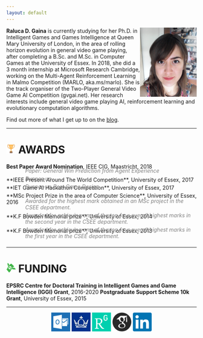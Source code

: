 ```yaml
---
layout: default
---
```


<img src="assets/images/headshot2.png" width="150" style="float:right" /> 

 **Raluca D. Gaina** is currently studying for her Ph.D. in Intelligent Games and Games Intelligence at Queen Mary University of London, in the area of rolling horizon evolution in general video game playing, after completing a B.Sc. and M.Sc. in Computer Games at the University of Essex. In 2018, she did a 3 month internship at Microsoft Research Cambridge, working on the Multi-Agent Reinforcement Learning in Malmo Competition (MARLO, aka.ms/marlo). She is the track organiser of the Two-Player General Video Game AI Competition (gvgai.net). Her research interests include general video game playing AI, reinforcement learning and evolutionary computation algorithms. 
 
 Find out more of what I get up to on the [blog](blog). 

<hr>
 
# <img src="assets/images/trophy.png" width="25" /> [](#awards)AWARDS

**Best Paper Award Nomination**, IEEE CIG, Maastricht, 2018 <br />
<div style="margin-left:50px; margin-top:-20px; margin-bottom:-10px; color:gray; font-style: italic">Paper: General Win Prediction from Agent Experience</div><br />
**IEEE Present Around The World Competition**, University of Essex, 2017 <br />
<div style="margin-left:50px; margin-top:-20px; margin-bottom:-10px; color:gray; font-style: italic">Runner-up</div><br />
**IET Game AI Hackathon Competition**, University of Essex, 2017 <br />
<div style="margin-left:50px; margin-top:-20px; margin-bottom:-10px; color:gray; font-style: italic">Runner-up Best Game Design</div><br />
**MSc Project Prize in the area of Computer Science**, University of Essex, 2016 <br />
<div style="margin-left:50px; margin-top:-20px; margin-bottom:-10px; color:gray; font-style: italic">Awarded for the highest mark obtained in an MSc project in the CSEE department.</div><br />
**K.F Bowden Memorial prize**, University of Essex, 2014 <br />
<div style="margin-left:50px; margin-top:-20px; margin-bottom:-10px; color:gray; font-style: italic">Awarded for achieving one of the top four overall highest marks in the second year in the CSEE department.</div><br />
**K.F Bowden Memorial prize**, University of Essex, 2013 <br />
<div style="margin-left:50px; margin-top:-20px; margin-bottom:-10px; color:gray; font-style: italic">Awarded for achieving one of the top four overall highest marks in the first year in the CSEE department.</div> 
<br/>
<hr>

# <img src="assets/images/money.png" width="25" /> [](#funding)FUNDING
**EPSRC Centre for Doctoral Training in Intelligent Games and Game Intelligence (IGGI) Grant**, 2016-2020
**Postgraduate Support Scheme 10k Grant**, University of Essex, 2015  

<hr>

<center><a href="mailto:r.d.gaina@qmul.ac.uk"><img src="assets/images/email.png" width="50" /></a> <a href="https://publists.qmul.ac.uk/userprofile.html?uid=41431&em=false"><img src="assets/images/qmul.jpg" width="50"/></a> <a href="https://www.researchgate.net/profile/Raluca_Gaina"><img src="assets/images/researchgate.png" width="50" /></a> <a href="https://scholar.google.co.uk/citations?user=tC5klQYAAAAJ"><img src="assets/images/gscholar.png" width="50" /></a> <a href="https://www.linkedin.com/in/raluca-gaina-347518114/"><img src="assets/images/linkedin.png" width="50" /></a> <a href="https://twitter.com/b_gum22"></a></center>
